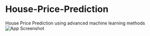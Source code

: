# House-Price-Prediction
House Price Prediction using advanced machine learning methods
![App Screenshot](https://https://github.com/PraiseTheErdtree/House-Price-Prediction/blob/main/snaps/Corelation_heatmap.png)
